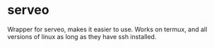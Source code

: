 # serveo
Wrapper for serveo, makes it easier to use. Works on termux, and all versions of linux as long as they have ssh installed.
